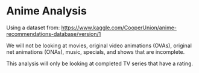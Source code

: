# Anime Analysis
Using a dataset from: https://www.kaggle.com/CooperUnion/anime-recommendations-database/version/1

We will not be looking at movies, original video animations (OVAs), original net animations (ONAs), music, specials, and shows that are incomplete.

This analysis will only be looking at completed TV series that have a rating.
